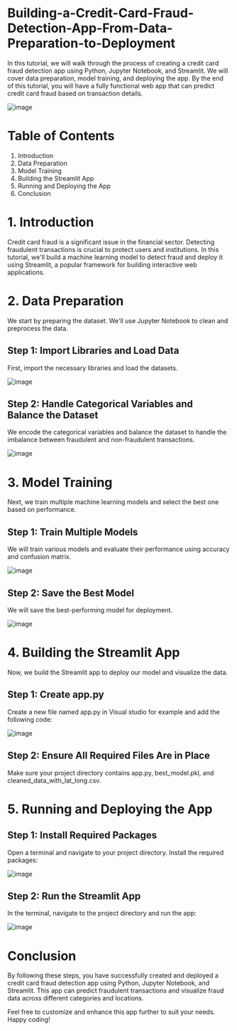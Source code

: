 # Building-a-Credit-Card-Fraud-Detection-App-From-Data-Preparation-to-Deployment
In this tutorial, we will walk through the process of creating a credit card fraud detection app using Python, Jupyter Notebook, and Streamlit. We will cover data preparation, model training, and deploying the app. By the end of this tutorial, you will have a fully functional web app that can predict credit card fraud based on transaction details.

![image](https://github.com/user-attachments/assets/c90e8ab6-d680-4b75-8b46-196872f6f471)


# Table of Contents
1. Introduction
2. Data Preparation
3. Model Training
4. Building the Streamlit App
5. Running and Deploying the App
6. Conclusion

# 1. Introduction
Credit card fraud is a significant issue in the financial sector. Detecting fraudulent transactions is crucial to protect users and institutions. In this tutorial, we'll build a machine learning model to detect fraud and deploy it using Streamlit, a popular framework for building interactive web applications.

# 2. Data Preparation
We start by preparing the dataset. We'll use Jupyter Notebook to clean and preprocess the data.

## Step 1: Import Libraries and Load Data
First, import the necessary libraries and load the datasets.

![image](https://github.com/user-attachments/assets/dd8aa74c-7021-43e4-b07a-62a66f660ab2)

## Step 2: Handle Categorical Variables and Balance the Dataset
We encode the categorical variables and balance the dataset to handle the imbalance between fraudulent and non-fraudulent transactions.

![image](https://github.com/user-attachments/assets/57d472d2-fa79-4223-9a09-7142c477f3fc)

# 3. Model Training
Next, we train multiple machine learning models and select the best one based on performance.

## Step 1: Train Multiple Models
We will train various models and evaluate their performance using accuracy and confusion matrix.

![image](https://github.com/user-attachments/assets/0d92b687-f8da-4ef9-bb62-cf29a56cbb49)

## Step 2: Save the Best Model
We will save the best-performing model for deployment.

![image](https://github.com/user-attachments/assets/5d549889-e737-4d08-b68c-cf33d9619e8c)

# 4. Building the Streamlit App
Now, we build the Streamlit app to deploy our model and visualize the data.

## Step 1: Create app.py 
Create a new file named app.py in Visual studio for example and add the following code:

![image](https://github.com/user-attachments/assets/ab96891c-9559-409d-8a50-b984ddebf0cc)


## Step 2: Ensure All Required Files Are in Place

Make sure your project directory contains app.py, best_model.pkl, and cleaned_data_with_lat_long.csv.

# 5. Running and Deploying the App
## Step 1: Install Required Packages
Open a terminal and navigate to your project directory. Install the required packages:

![image](https://github.com/user-attachments/assets/bef96aa1-f52b-4d2b-b454-91956525ee95)

## Step 2: Run the Streamlit App
In the terminal, navigate to the project directory and run the app:

![image](https://github.com/user-attachments/assets/24f3e875-6323-4cdc-be68-94ce7a402b9a)


# Conclusion

By following these steps, you have successfully created and deployed a credit card fraud detection app using Python, Jupyter Notebook, and Streamlit. This app can predict fraudulent transactions and visualize fraud data across different categories and locations.

Feel free to customize and enhance this app further to suit your needs. Happy coding!
